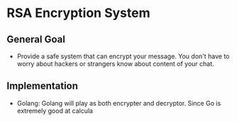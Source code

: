 # RSA Encryption System

## General Goal
- Provide a safe system that can encrypt your message. You don't have to worry about hackers or strangers  know about content of your chat. 

## Implementation

- Golang: Golang will play as both encrypter and decryptor. Since Go is extremely good at calcula